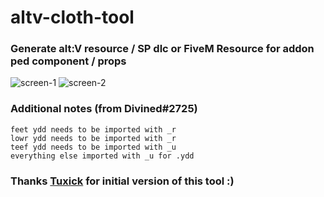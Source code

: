 # altv-cloth-tool

### Generate alt:V resource / SP dlc or FiveM Resource for addon ped component / props

![screen-1](https://image.prntscr.com/image/MKOD2aGBQ5GRtIytkFx2cQ.png)
![screen-2](https://image.prntscr.com/image/W9Mx-YdXTFijeJB6Mih0sA.png)

### Additional notes (from Divined#2725)

```
feet ydd needs to be imported with _r
lowr ydd needs to be imported with _r
teef ydd needs to be imported with _u
everything else imported with _u for .ydd
```



### Thanks [Tuxick](https://github.com/emcifuntik) for initial version of this tool :)